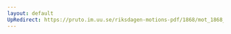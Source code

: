 ```yaml
---
layout: default
UpRedirect: https://pruto.im.uu.se/riksdagen-motions-pdf/1868/mot_1868__ak__267/mot_1868__ak__267-001.pdf
---
```


